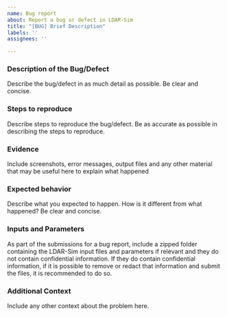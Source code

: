 ```yaml
---
name: Bug report
about: Report a bug or defect in LDAR-Sim
title: "[BUG] Brief Description"
labels: ''
assignees: ''

---
```


### Description of the Bug/Defect
Describe the bug/defect in as much detail as possible. Be clear and concise.

### Steps to reproduce 
Describe steps to reproduce the bug/defect. Be as accurate as possible in describing the steps to reproduce.

### Evidence
Include screenshots, error messages, output files and any other material that may be useful here to explain what happened

### Expected behavior
Describe what you expected to happen. How is it different from what happened? Be clear and concise.

### Inputs and Parameters
As part of the submissions for a bug report, include a zipped folder containing the LDAR-Sim input files and parameters if relevant and they do not contain confidential information. If they do contain confidential information, if it is possible to remove or redact that information and submit the files, it is recommended to do so.

### Additional Context
Include any other context about the problem here.
